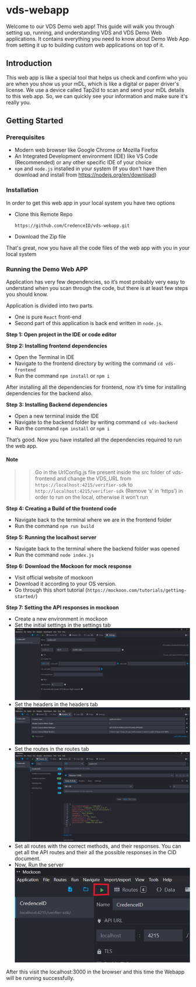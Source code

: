 # vds-webapp
  Welcome to our VDS Demo web app! 
  This guide will walk you through setting up, running, and understanding VDS and VDS Demo Web applications. It contains everything you need to know about Demo Web App from setting it up to building custom web applications on top of it.

## Introduction
This web app is like a special tool that helps us check and confirm who you are when you show us your mDL, which is like a digital or paper driver's license. We use a device called Tap2id to scan and send your mDL details to this web app. So, we can quickly see your information and make sure it's really you.

## Getting Started 

### Prerequisites

* Modern web browser like Google Chrome or Mozilla Firefox
* An Integrated Development environment (IDE) like VS Code (Recommended) or any other specific IDE of your choice
* `npm` and `node.js` installed in your system
  (If you don't have then download and install from https://nodejs.org/en/download)


### Installation

In order to get this web app in your local system you have two options 
* Clone this Remote Repo
  ```
  https://github.com/CredenceID/vds-webapp.git
  ```
* Download the Zip file

That's great, now you have all the code files of the web app with you in your local system


### Running the Demo Web APP

Application has very few dependencies, so it’s most probably very easy to understand when you scan through the code, but there is at least few steps you should know.

Application is divided into two parts. 
* One is pure `React` front-end
* Second part of this application is back end written in `node.js`.

**Step 1: Open project in the IDE or code editor**

**Step 2: Installing frontend dependencies**
* Open the Terminal in IDE
* Navigate to the frontend directory by writing the command `cd vds-frontend`
* Run the command `npm install` or `npm i`

After installing all the dependencies for frontend, now it’s time for installing dependencies for the backend also. 


**Step 3: Installing Backend dependencies**
* Open a new terminal inside the IDE
* Navigate to the backend folder by writing command `cd vds-backend`
* Run the command `npm install` or `npm i`

That’s good. Now you have installed all the dependencies required to run the web app.


#### Note
>>Go in the UrlConfig.js file present inside the src folder of vds-frontend and change the VDS_URL from `https://localhost:4215/verifier-sdk` to `http://localhost:4215/verifier-sdk` (Remove ‘s’ in ‘https’) in order to run on the local, otherwise it won’t run


**Step 4: Creating a Build of the frontend code**
* Navigate back to the terminal where we are in the frontend folder
* Run the command `npm run build`


**Step 5: Running the localhost server**
* Navigate back to the terminal where the backend folder was opened
* Run the command `node index.js`


**Step 6: Download the Mockoon for mock response**
* Visit official website of mockoon
* Download it according to your OS version.
* Go through this short tutorial (`https://mockoon.com/tutorials/getting-started/`)


**Step 7: Setting the API responses in mockoon**
* Create a new environment in mockoon
* Set the initial settings in the settings tab
  ![This is an alt text.](/imgs/Screenshot_20231023_120901.png "This is a sample image.")
* Set the headers in the headers tab
  ![This is an alt text.](/imgs/Screenshot_20231023_120804.png "This is a sample image.")
* Set the routes in the routes tab
  ![This is an alt text.](/imgs/Screenshot_20231023_120738.png "This is a sample image.")
* Set all routes with the correct methods, and their responses. You can get all the API routes and their all the possible responses in the CID document.
* Now, Run the server
  ![This is an alt text.](/imgs/Screenshot.png "This is a sample image.")

After this visit the localhost:3000 in the browser and this time the Webapp will be running successfully.


